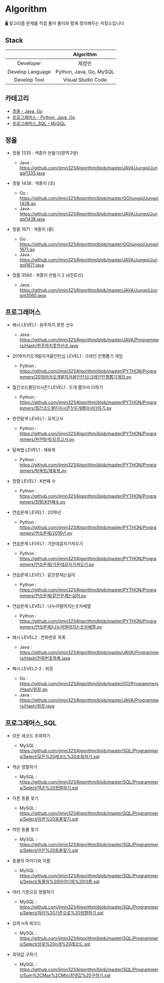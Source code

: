 # Algorithm
🖥 알고리즘 문제를 직접 풀어 풀이와 함께 정리해두는 저장소입니다

## Stack
|                      | Algorithm  | 
|:--------------------:|:------------------:|
| Developer | 제정민 | 
| Develop Language | Python, Java, Go, MySQL |
| Develop Tool     | Visual Studio Code|

## 카테고리 
- [정올 - Java, Go](#정올)
- [프로그래머스 - Python, Java, Go](#프로그래머스)
- [프로그래머스_SQL - MySQL](#프로그래머스_SQL)

## 정올

- 정올 1335 : 색종이 만들기(영역구분)
    - Java : https://github.com/jjmin321/Algorithm/blob/master/JAVA/Jungol/Jungol1335.java

- 정올 1438 : 색종이 (초)
    - Go : https://github.com/jjmin321/Algorithm/blob/master/GO/jungol/Jungol1438.go
    - Java : https://github.com/jjmin321/Algorithm/blob/master/JAVA/Jungol/Jungol1438.java

- 정올 1671 : 색종이 (중)
    - Go : https://github.com/jjmin321/Algorithm/blob/master/GO/jungol/Jungol1671.go
    - Java : https://github.com/jjmin321/Algorithm/blob/master/JAVA/Jungol/Jungol1671.java

- 정올 3560 : 색종이 만들기 2 (4진트리)
    - Java : https://github.com/jjmin321/Algorithm/blob/master/JAVA/Jungol/Jungol3560.java

## 프로그래머스

- 해시 LEVEL1 : 완주하지 못한 선수
    - Java : https://github.com/jjmin321/Algorithm/blob/master/JAVA/Programmers/Hash/완주하지못한선수.java

- 2019카카오개발자겨울인턴십 LEVEL1 : 크레인 인형뽑기 게임
    - Python : https://github.com/jjmin321/Algorithm/blob/master/PYTHON/Programmers/2019카카오개발자겨울인턴십/크레인인형뽑기게임.py

- 월간코드챌린지시즌1 LEVEL1 : 두개 뽑아서 더하기 
    - Python : https://github.com/jjmin321/Algorithm/blob/master/PYTHON/Programmers/월간코드챌린지시즌1/두개뽑아서더하기.py

- 완전탐색 LEVEL1 : 모의고사 
    - Python : https://github.com/jjmin321/Algorithm/blob/master/PYTHON/Programmers/완전탐색/모의고사.py

- 탐욕법 LEVEL1 : 체육복 
    - Python : https://github.com/jjmin321/Algorithm/blob/master/PYTHON/Programmers/탐욕법/체육복.py

- 정렬 LEVEL1 : K번째 수
    - Python : https://github.com/jjmin321/Algorithm/blob/master/PYTHON/Programmers/정렬/K번째수.py

- 연습문제 LEVEL1 : 2016년
    - Python : https://github.com/jjmin321/Algorithm/blob/master/PYTHON/Programmers/연습문제/2016년.py

- 연습문제 LEVEL1 : 가운데글자가져오기
    - Python : https://github.com/jjmin321/Algorithm/blob/master/PYTHON/Programmers/연습문제/가운데글자가져오기.py

- 연습문제 LEVEL1 : 같은문제는싫어 
    - Python : https://github.com/jjmin321/Algorithm/blob/master/PYTHON/Programmers/연습문제/같은문제는싫어.py

- 연습문제 LEVEL1 : 나누어떨어지는숫자배열
    - Python : https://github.com/jjmin321/Algorithm/blob/master/PYTHON/Programmers/연습문제/나누어떨어지는숫자배열.py

- 해시 LEVEL2 : 전화번호 목록 
    - Java : https://github.com/jjmin321/Algorithm/blob/master/JAVA/Programmers/Hash/전화번호목록.java

- 해시 LEVEL2-2 : 위장
    - Go : https://github.com/jjmin321/Algorithm/blob/master/GO/Programmers/Hash/위장.go
    - Java : https://github.com/jjmin321/Algorithm/blob/master/JAVA/Programmers/Hash/위장.java

## 프로그래머스_SQL

- 모든 레코드 조회하기 
    - MySQL : https://github.com/jjmin321/Algorithm/blob/master/SQL/Programmers/Select/모든%20레코드%20조회하기.sql

- 역순 정렬하기 
    - MySQL : https://github.com/jjmin321/Algorithm/blob/master/SQL/Programmers/Select/역순%20정렬하기.sql

- 아픈 동물 찾기 
    - MySQL : https://github.com/jjmin321/Algorithm/blob/master/SQL/Programmers/Select/아픈%20동물찾기.sql

- 어린 동물 찾기 
    - MySQL : https://github.com/jjmin321/Algorithm/blob/master/SQL/Programmers/Select/어린%20동물찾기.sql

- 동물의 아이디와 이름 
    - MySQL : https://github.com/jjmin321/Algorithm/blob/master/SQL/Programmers/Select/동물의%20아이디와%20이름.sql

- 여러 기준으로 정렬하기
    - MySQL : https://github.com/jjmin321/Algorithm/blob/master/SQL/Programmers/Select/여러%20기준으로%20정렬하기.sql

- 상위 n개 레코드
    - MySQL : https://github.com/jjmin321/Algorithm/blob/master/SQL/Programmers/Select/상위%20n개%20레코드.sql

- 최댓값 구하기 
    - MySQL : https://github.com/jjmin321/Algorithm/blob/master/SQL/Programmers/Sum%2CMax%2CMin/최댓값%20구하기.sql